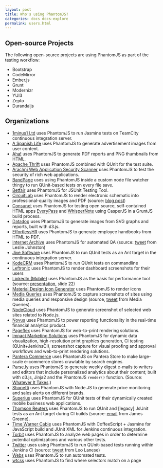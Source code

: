 ```yaml
---
layout: post
title: Who's using PhantomJS?
categories: docs docs-explore
permalink: users.html
---
```


## Open-source Projects

The following open-source projects are using PhantomJS as part of the testing workflow:

* Bootstrap
* CodeMirror
* Ember.js
* Grunt
* Modernizr
* YUI3
* Zepto
* Durandaljs

## Organizations

* [1minus1 Ltd](http://1minus1.com) uses PhantomJS to run Jasmine tests on TeamCity continuous integration server.
* [A Spanish Life](http://aspanishlife.com) uses PhantomJS to generate advertisement images from user content.
* [Aha!](http://www.aha.io) uses PhantomJS to generate PDF reports and PNG thumbnails from HTML.
* [Apache Thrift](http://thrift.apache.org) uses PhantomJS combined with QUnit for the test suite.
* [Arachni Web Application Security Scanner](http://www.arachni-scanner.com/) uses PhantomJS to test the security of rich web applications.
* [BandPage](http://www.bandpage.com) uses using PhantomJS inside a custom node file watcher thingy to run QUnit-based tests on every file save.
* [Betfair](http://betfair.com) uses PhantomJS for JSUnit Testing Tool.
* [CircuitLab](http://circuitlab.com) uses PhantomJS to render electronic schematic into professional-quality images and PDF (source: [blog post](https://www.circuitlab.com/blog/2012/06/20/rendering-16_000-schematics-in-the-cloud-with-rabbitmq-and/))
* [Consunet](https://consunet.com.au) uses PhantomJS for testing open source, self-contained HTML apps [EveryPass](https://consunet.com.au/products/everypass/) and [WhisperNote](https://consunet.com.au/products/whispernote/) using CasperJS in a GruntJS build process.
* [Datadog](http://www.datadoghq.com) uses PhantomJS to generate images from SVG graphs and reports, built with d3.js.
* [EffortlessHR](http://www.effortlesshr.com/) uses PhantomJS to generate employee handbooks from HTML to PDF.
* [Internet Archive](http://archive.org) uses PhantomJS for automated QA (source: [tweet](https://twitter.com/lljohnston/status/197691434990698496) from Leslie Johnston)
* [Jive Software](http://www.jivesoftware.com/) uses PhantomJS to run QUnit tests as an Ant target in the continuous integration server.
* [KodeCRM](http://www.kodecrm.com) uses PhantomJS to run QUnit tests on commandline
* [Leftronic](https://www.leftronic.com) uses PhantomJS to render dashboard screenshots for their users
* [LinkedIn (Mobile)](http://linkedin.com) uses PhantomJS as the basis for performance tool (source: [presentation](http://www.slideshare.net/phegaro/linkedin-mobile-how-do-we-do-it), slide 22)
* [Material Design Icon Generator](https://android.ferank.fr/page/generer-logo-material-design.php) uses PhantomJS to render icons
* [Media Queries](http://mediaqueri.es) uses PhantomJS to capture screenshots of sites using media queries and responsive design (source, [tweet](https://twitter.com/mediaqueries/status/202650584887730177) from Media Queries).
* [NodeCloud](http://www.nodecloud.org) uses PhantomJS to generate screenshot of selected web sites related to Node.js.
* [Novus](http://www.novus.com) uses PhantomJS to power reporting functionality in the real-time financial analytics product.
* [Pageflex](http://www.pageflex.com) uses PhantomJS for web-to-print rendering solutions.
* [Impact Marketing Solutions](http://www.solutionsbyimpact.com) uses PhantomJS for dynamic data visualization, high-resolution print graphics generation, CI testing (QUnit+JenkinsCI), screenshot capture for visual proofing and approval workflows and web-to-print rendering solutions.
* [Pantera Commerce](http://www.panteracom.com) uses PhantomJS on Pantera Store to make large-scale e-commerce stores crawlable by search engines.
* [Parse.ly](http://parse.ly) uses PhantomJS to generate weekly digest e-mails to writers and editors that include personalized analytics about their content; built with d3.js, Jinja2 and the PhantomJS ``render()`` function. (Source: [Whatever It Takes](http://blog.parsely.com/post/34241210620/whatever-it-takes).)
* [Shopetti](https://www.shopetti.com) uses PhantomJS with Node.JS to generate price monitoring and sales alerts on different brands.
* [Superius](http://www.superius.hr) uses PhantomJS for QUnit tests of their dynamically created mobile business web applications.
* [Thomson Reuters](http://thomsonreuters.com) uses PhantomJS to run QUnit and [legacy] JsUnit tests as an Ant target during CI builds (source: [email](https://groups.google.com/d/topic/phantomjs/tJhjQFZJAs4/discussion) from James Greene).
* [Time Warner Cable](http://www.timewarnercable.com) uses PhantomJS with CoffeeScript + Jasmine for JavaScript build and JUnit XML for Jenkins continuous integration.
* [Torbit](http://torbit.com) uses PhantomJS to analyze web pages in order to determine potential optimizations and various other tests.
* [Twitter](http://twitter.com) uses using PhantomJS to run QUnit-based tests running within Jenkins CI (source: [tweet](https://twitter.com/leolaneseltd/status/197766152745787392) from Leo Lanese)
* [Webs](http://www.webs.com/) uses PhantomJS to run automated tests.
* [wtcss](http://css.benjaminbenben.com) uses PhantomJS to find where selectors match on a page
